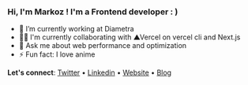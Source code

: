 ### Hi, I'm Markoz ! I'm a Frontend developer : )

<!--
**markozxuu/markozxuu** is a ✨ _special_ ✨ repository because its `README.md` (this file) appears on your GitHub profile.

Here are some ideas to get you started:

- 🔭 I’m currently working on ...
- 🌱 I’m currently learning ...
- 💻 I’m currently to collaborate on ...
- 🤔 I’m looking for help with ...
- 💬 Ask me about ...
- 📫 How to reach me: ...
- 😄 Pronouns: ...
- ⚡ Fun fact: ...
-->

- 🔭 I’m currently working at Diametra
- 👨‍💻 I'm currently collaborating with ▲Vercel on vercel cli and Next.js
- 💬 Ask me about web performance and optimization
- ⚡ Fun fact: I love anime

 **Let's connect**: [Twitter](https://twitter.com/markozxuu) • [Linkedin](https://www.linkedin.com/in/markozpena/) • [Website](https://markozxuu.com) • [Blog](https://markozxuu.com/blog)


